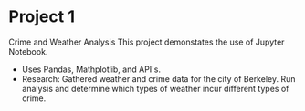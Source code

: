 # Project 1
Crime and Weather Analysis
This project demonstates the use of Jupyter Notebook.
-  Uses Pandas, Mathplotlib, and API's.
- Research: Gathered weather and crime data for the city of Berkeley. Run analysis and determine which types of weather incur different types of crime.

